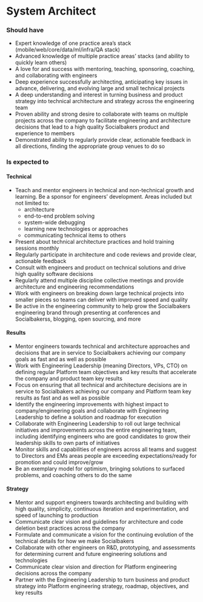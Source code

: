 # System Architect


### Should have
* Expert knowledge of one practice area’s stack (mobile/web/core/data/ml/infra/QA stack)
* Advanced knowledge of multiple practice areas’ stacks (and ability to quickly learn others)
* A love for and success with mentoring, teaching, sponsoring, coaching, and collaborating with engineers
* Deep experience successfully architecting, anticipating key issues in advance, delivering, and evolving large and small technical projects
* A deep understanding and interest in turning business and product strategy into technical architecture and strategy across the engineering team
* Proven ability and strong desire to collaborate with teams on multiple projects across the company to facilitate engineering and architecture decisions that lead to a high quality Socialbakers product and experience to members
* Demonstrated ability to regularly provide clear, actionable feedback in all directions, finding the appropriate group venues to do so  

### Is expected to
#### Technical
* Teach and mentor engineers in technical and non-technical growth and learning. Be a sponsor for engineers’ development. Areas included but not limited to:
   * architecture
   * end-to-end problem solving
   * system-wide debugging
   * learning new technologies or approaches
   * communicating technical items to others 
* Present about technical architecture practices and hold training sessions monthly
* Regularly participate in architecture and code reviews and provide clear, actionable feedback
* Consult with engineers and product on technical solutions and drive high quality software decisions
* Regularly attend multiple discipline collective meetings and provide architecture and engineering recommendations
* Work with engineers on breaking down large technical projects into smaller pieces so teams can deliver with improved speed and quality
* Be active in the engineering community to help grow the Socialbakers engineering brand through presenting at conferences and Socialbakerss, blogging, open sourcing, and more

#### Results
* Mentor engineers towards technical and architecture approaches and decisions that are in service to Socialbakers achieving our company goals as fast and as well as possible
* Work with Engineering Leadership (meaning Directors, VPs, CTO) on defining regular Platform team objectives and key results that accelerate the company and product team key results
* Focus on ensuring that all technical and architecture decisions are in service to Socialbakers achieving our company and Platform team key results as fast and as well as possible
* Identify the engineering improvements with highest impact to company/engineering goals and collaborate with Engineering Leadership to define a solution and roadmap for execution
* Collaborate with Engineering Leadership to roll out large technical initiatives and improvements across the entire engineering team, including identifying engineers who are good candidates to grow their leadership skills to own parts of initiatives
* Monitor skills and capabilities of engineers across all teams and suggest to Directors and EMs areas people are exceeding expectations/ready for promotion and could improve/grow
* Be an exemplary model for optimism, bringing solutions to surfaced problems, and coaching others to do the same

#### Strategy
* Mentor and support engineers towards architecting and building with high quality, simplicity, continuous iteration and experimentation, and speed of launching to production
* Communicate clear vision and guidelines for architecture and code deletion best practices across the company
* Formulate and communicate a vision for the continuing evolution of the technical details for how we make Socialbakers
* Collaborate with other engineers on R&D, prototyping, and assessments for determining current and future engineering solutions and technologies
* Communicate clear vision and direction for Platform engineering decisions across the company
* Partner with the Engineering Leadership to turn business and product strategy into Platform engineering strategy, roadmap, objectives, and key results
